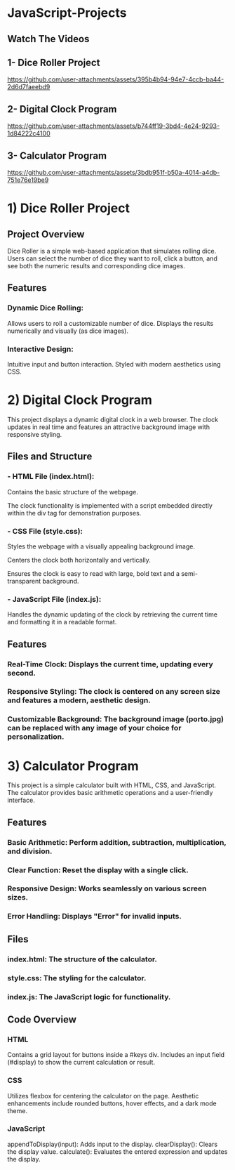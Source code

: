 # JavaScript-Projects

## Watch The Videos

## 1- Dice Roller Project 

https://github.com/user-attachments/assets/395b4b94-94e7-4ccb-ba44-2d6d7faeebd9

## 2- Digital Clock Program 

https://github.com/user-attachments/assets/b744ff19-3bd4-4e24-9293-1d84222c4100

## 3- Calculator Program 

https://github.com/user-attachments/assets/3bdb951f-b50a-4014-a4db-751e76e19be9

# 1) Dice Roller Project 

## Project Overview
Dice Roller is a simple web-based application that simulates rolling dice. Users can select the number of dice they want to roll, click a button, and see both the numeric results and corresponding dice images.
## Features
### Dynamic Dice Rolling:

Allows users to roll a customizable number of dice.
Displays the results numerically and visually (as dice images).

### Interactive Design:

Intuitive input and button interaction.
Styled with modern aesthetics using CSS.


# 2) Digital Clock Program 

This project displays a dynamic digital clock in a web browser. The clock updates in real time and features an attractive background image with responsive styling.

## Files and Structure

### - HTML File (index.html):

Contains the basic structure of the webpage.

The clock functionality is implemented with a script embedded directly within the div tag for demonstration purposes.

### - CSS File (style.css):

Styles the webpage with a visually appealing background image.

Centers the clock both horizontally and vertically.

Ensures the clock is easy to read with large, bold text and a semi-transparent background.

### - JavaScript File (index.js):

Handles the dynamic updating of the clock by retrieving the current time and formatting it in a readable format.

## Features

### Real-Time Clock: Displays the current time, updating every second.

### Responsive Styling: The clock is centered on any screen size and features a modern, aesthetic design.

### Customizable Background: The background image (porto.jpg) can be replaced with any image of your choice for personalization.

# 3) Calculator Program 

This project is a simple calculator built with HTML, CSS, and JavaScript. The calculator provides basic arithmetic operations and a user-friendly interface.

## Features

### Basic Arithmetic: Perform addition, subtraction, multiplication, and division.
### Clear Function: Reset the display with a single click.
### Responsive Design: Works seamlessly on various screen sizes.
### Error Handling: Displays "Error" for invalid inputs.

## Files
###  index.html: The structure of the calculator.
###  style.css: The styling for the calculator.
###  index.js: The JavaScript logic for functionality.

## Code Overview
### HTML
Contains a grid layout for buttons inside a #keys div.
Includes an input field (#display) to show the current calculation or result.
### CSS
Utilizes flexbox for centering the calculator on the page.
Aesthetic enhancements include rounded buttons, hover effects, and a dark mode theme.
### JavaScript
appendToDisplay(input): Adds input to the display.
clearDisplay(): Clears the display value.
calculate(): Evaluates the entered expression and updates the display.




